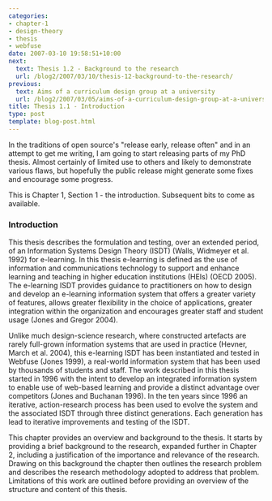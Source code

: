 ```yaml
---
categories:
- chapter-1
- design-theory
- thesis
- webfuse
date: 2007-03-10 19:58:51+10:00
next:
  text: Thesis 1.2 - Background to the research
  url: /blog2/2007/03/10/thesis-12-background-to-the-research/
previous:
  text: Aims of a curriculum design group at a university
  url: /blog2/2007/03/05/aims-of-a-curriculum-design-group-at-a-university/
title: Thesis 1.1 - Introduction
type: post
template: blog-post.html
---
```

In the traditions of open source's "release early, release often" and in an attempt to get me writing, I am going to start releasing parts of my PhD thesis. Almost certainly of limited use to others and likely to demonstrate various flaws, but hopefully the public release might generate some fixes and encourage some progress.

This is Chapter 1, Section 1 - the introduction. Subsequent bits to come as available.

### Introduction

This thesis describes the formulation and testing, over an extended period, of an Information Systems Design Theory (ISDT) (Walls, Widmeyer et al. 1992) for e-learning. In this thesis e-learning is defined as the use of information and communications technology to support and enhance learning and teaching in higher education institutions (HEIs) (OECD 2005). The e-learning ISDT provides guidance to practitioners on how to design and develop an e-learning information system that offers a greater variety of features, allows greater flexibility in the choice of applications, greater integration within the organization and encourages greater staff and student usage (Jones and Gregor 2004).

Unlike much design-science research, where constructed artefacts are rarely full-grown information systems that are used in practice (Hevner, March et al. 2004), this e-learning ISDT has been instantiated and tested in Webfuse (Jones 1999), a real-world information system that has been used by thousands of students and staff. The work described in this thesis started in 1996 with the intent to develop an integrated information system to enable use of web-based learning and provide a distinct advantage over competitors (Jones and Buchanan 1996). In the ten years since 1996 an iterative, action-research process has been used to evolve the system and the associated ISDT through three distinct generations. Each generation has lead to iterative improvements and testing of the ISDT.

This chapter provides an overview and background to the thesis. It starts by providing a brief background to the research, expanded further in Chapter 2, including a justification of the importance and relevance of the research. Drawing on this background the chapter then outlines the research problem and describes the research methodology adopted to address that problem. Limitations of this work are outlined before providing an overview of the structure and content of this thesis.